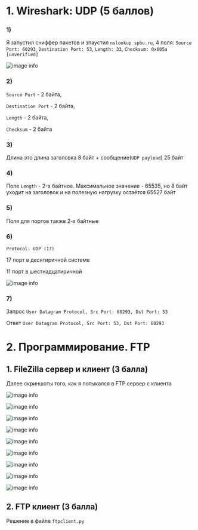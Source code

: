 # 1. Wireshark: UDP (5 баллов)

### 1) 

Я запустил сниффер пакетов и зпаустил `nslookup spbu.ru`, 4 поля: `Source Port: 60293`, `Destination Port: 53`,  `Length: 33`,  `Checksum: 0x605a [unverified]`

![image info](./screenshots/Screenshot_2023-04-29_20-49-03.png)

### 2) 

`Source Port` - 2 байта, 

`Destination Port` - 2 байта, 

`Length` - 2 байта, 

`Checksum` - 2 байта

### 3)

Длина это длина заголовка 8 байт + сообщение(`UDP payload`) 25 байт

### 4)

Поле `Length` - 2-х байтное. Максимальное значение - 65535, но 8 байт уходит на заголовок и на полезную нагрузку остаётся 65527 байт

### 5)

Поля для портов также 2-х байтные

### 6)

`Protocol: UDP (17)`

17 порт в десятиричной системе

11 порт в шестнадцатиричной

![image info](./screenshots/Screenshot_2023-04-29_22-19-20.png)

### 7)

Запрос `User Datagram Protocol, Src Port: 60293, Dst Port: 53`

Ответ `User Datagram Protocol, Src Port: 53, Dst Port: 60293`


# 2. Программирование. FTP

## 1. FileZilla сервер и клиент (3 балла)

Далее скриншоты того, как я потыкался в FTP сервер с клиента

![image info](./screenshots/Screenshot%20(46).png)

![image info](./screenshots/Screenshot%20(47).png)

![image info](./screenshots/Screenshot%20(48).png)

![image info](./screenshots/Screenshot%20(49).png)

![image info](./screenshots/Screenshot%20(50).png)

![image info](./screenshots/Screenshot%20(51).png)

![image info](./screenshots/Screenshot%20(52).png)

![image info](./screenshots/Screenshot%20(53).png)

![image info](./screenshots/Screenshot%20(54).png)

## 2. FTP клиент (3 балла)

Решение в файле `ftpclient.py`